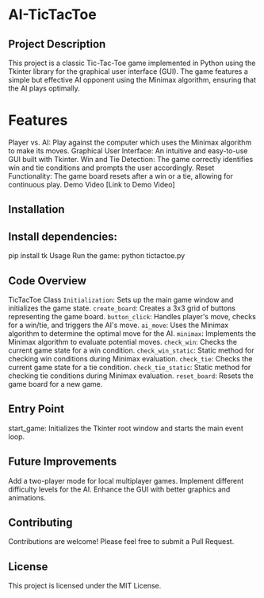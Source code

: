 # AI-TicTacToe
## Project Description
This project is a classic Tic-Tac-Toe game implemented in Python using the Tkinter library for the graphical user interface (GUI). The game features a simple but effective AI opponent using the Minimax algorithm, ensuring that the AI plays optimally.

# Features
Player vs. AI: Play against the computer which uses the Minimax algorithm to make its moves.
Graphical User Interface: An intuitive and easy-to-use GUI built with Tkinter.
Win and Tie Detection: The game correctly identifies win and tie conditions and prompts the user accordingly.
Reset Functionality: The game board resets after a win or a tie, allowing for continuous play.
Demo Video
[Link to Demo Video]

## Installation

## Install dependencies:
pip install tk
Usage
Run the game:
python tictactoe.py
## Code Overview
TicTacToe Class
` Initialization `: Sets up the main game window and initializes the game state.
` create_board `: Creates a 3x3 grid of buttons representing the game board.
` button_click `: Handles player's move, checks for a win/tie, and triggers the AI's move.
` ai_move `: Uses the Minimax algorithm to determine the optimal move for the AI.
` minimax `: Implements the Minimax algorithm to evaluate potential moves.
` check_win `: Checks the current game state for a win condition.
` check_win_static `: Static method for checking win conditions during Minimax evaluation.
` check_tie `: Checks the current game state for a tie condition.
` check_tie_static `: Static method for checking tie conditions during Minimax evaluation.
` reset_board `: Resets the game board for a new game.
## Entry Point
start_game: Initializes the Tkinter root window and starts the main event loop.
## Future Improvements
Add a two-player mode for local multiplayer games.
Implement different difficulty levels for the AI.
Enhance the GUI with better graphics and animations.
## Contributing
Contributions are welcome! Please feel free to submit a Pull Request.

## License
This project is licensed under the MIT License.

